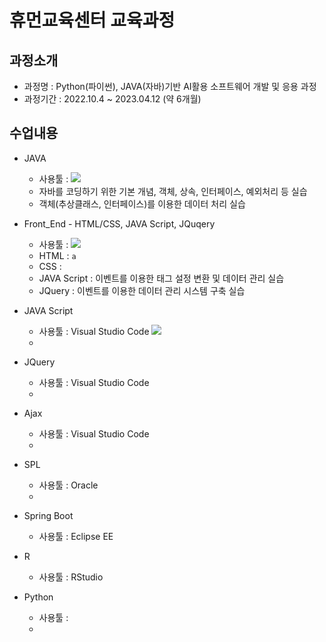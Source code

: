 # 휴먼교육센터 교육과정
## 과정소개
- 과정명 : Python(파이썬), JAVA(자바)기반 AI활용 소프트웨어 개발 및 응용 과정
- 과정기간 : 2022.10.4 ~ 2023.04.12 (약 6개월)

## 수업내용
- JAVA
    - 사용툴 : <img src="https://img.shields.io/badge/EclipseSE-2C2255?style=for-the-badge&logo=Eclipse%20IDE&logoColor=white">
    - 자바를 코딩하기 위한 기본 개념, 객체, 상속, 인터페이스, 예외처리 등 실습
    - 객체(추상클래스, 인터페이스)를 이용한 데이터 처리 실습


- Front_End - HTML/CSS, JAVA Script, JQuqery
    - 사용툴 : <img src="https://img.shields.io/badge/Visual%20Studio%20Code-007ACC?style=flat-square&logo=Visual%20Studio%20Code&logoColor=white"/>
    - HTML : ```a```
    - CSS : 
    - JAVA Script : 이벤트를 이용한 태그 설정 변환 및 데이터 관리 실습
    - JQuery : 이벤트를 이용한 데이터 관리 시스템 구축 실습

- JAVA Script
    - 사용툴 : Visual Studio Code
              <img src="https://img.shields.io/badge/Visual%20Studio%20Code-007ACC?style=flat-square&logo=Visual%20Studio%20Code&logoColor=white"/>
    -

- JQuery
    - 사용툴 : Visual Studio Code
    -

- Ajax
    - 사용툴 : Visual Studio Code    
    -

- SPL
    - 사용툴 : Oracle
    -


- Spring Boot
    - 사용툴 : Eclipse EE

- R
    - 사용툴 : RStudio

- Python
    - 사용툴 : 
    - 